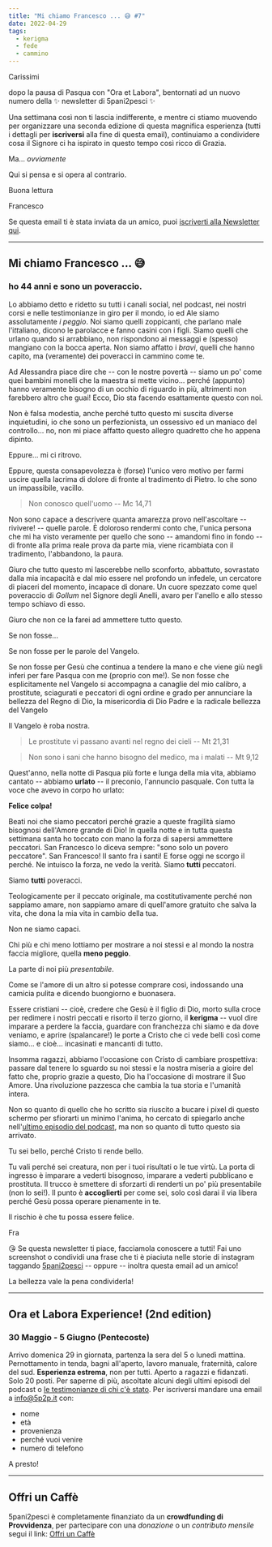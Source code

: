 ```yaml
---
title: "Mi chiamo Francesco ... 😅 #7"
date: 2022-04-29
tags: 
  - kerigma
  - fede
  - cammino
---
```

Carissimi

dopo la pausa di Pasqua con "Ora et Labora", bentornati ad un nuovo numero della ✨ newsletter di 5pani2pesci ✨ 

Una settimana così non ti lascia indifferente, e mentre ci stiamo muovendo per organizzare una seconda edizione di questa magnifica esperienza (tutti i dettagli per **iscriversi** alla fine di questa email), continuiamo a condividere cosa il Signore ci ha ispirato in questo tempo così ricco di Grazia.

Ma... *ovviamente*

Qui si pensa e si opera al contrario.

Buona lettura
 
Francesco

Se questa email ti è stata inviata da un amico, puoi [iscriverti  alla Newsletter qui](https://5p2p.it).

---

## Mi chiamo Francesco ... 😅
### ho 44 anni e sono un poveraccio.

Lo abbiamo detto e ridetto su tutti i canali social, nel podcast, nei nostri corsi e nelle testimonianze in giro per il mondo, io ed Ale siamo assolutamente *i peggio*. Noi siamo quelli zoppicanti, che parlano male l'i*tt*aliano, dicono le parolacce e fanno casini con i figli. Siamo quelli che urlano quando si arrabbiano, non rispondono ai messaggi e (spesso) mangiano con la bocca aperta. Non siamo affatto i *bravi*, quelli che hanno capito, ma (veramente) dei poveracci in cammino come te.

Ad Alessandra piace dire che -- con le nostre povertà -- siamo un po' come quei bambini monelli che la maestra si mette vicino... perché (appunto) hanno veramente bisogno di un occhio di riguardo in più, altrimenti non farebbero altro che guai! Ecco, Dio sta facendo esattamente questo con noi.

Non è falsa modestia, anche perché tutto questo mi suscita diverse inquietudini, io che sono un perfezionista, un ossessivo ed un maniaco del controllo... no, non mi piace affatto questo allegro quadretto che ho appena dipinto. 

Eppure... mi ci ritrovo.

Eppure, questa consapevolezza è (forse) l'unico vero motivo per farmi uscire quella lacrima di dolore di fronte al tradimento di Pietro. Io che sono un impassibile, vacillo.

> Non conosco quell'uomo -- Mc 14,71

Non sono capace a descrivere quanta amarezza provo nell'ascoltare -- rivivere! -- quelle parole. È doloroso rendermi conto che, l'unica persona che mi ha visto veramente per quello che sono -- amandomi fino in fondo -- di fronte alla prima reale prova da parte mia, viene ricambiata con il tradimento, l'abbandono, la paura.

Giuro che tutto questo mi lascerebbe nello sconforto, abbattuto, sovrastato dalla mia incapacità e dal mio essere nel profondo un infedele, un cercatore di piaceri del momento, incapace di donare. Un cuore spezzato  come quel poveraccio di *Gollum* nel Signore degli Anelli, avaro per l'anello e allo stesso tempo schiavo di esso.

Giuro che non ce la farei ad ammettere tutto questo.

Se non fosse...

Se non fosse per le parole del Vangelo. 

Se non fosse per Gesù che continua a tendere la mano e che viene giù negli inferi per fare Pasqua con me (proprio con me!). Se non fosse che esplicitamente nel Vangelo si accompagna a canaglie del mio calibro, a prostitute, sciagurati e peccatori di ogni ordine e grado per annunciare la bellezza del Regno di Dio, la misericordia di Dio Padre e la radicale bellezza del Vangelo

Il Vangelo è roba nostra.

> Le prostitute vi passano avanti nel regno dei cieli -- Mt 21,31

> Non sono i sani che hanno bisogno del medico, ma i malati -- Mt 9,12

Quest'anno, nella notte di Pasqua più forte e lunga della mia vita, abbiamo cantato -- abbiamo **urlato** -- il preconio, l'annuncio pasquale. Con tutta la voce che avevo in corpo ho urlato:

**Felice colpa!**

Beati noi che siamo peccatori perché grazie a queste fragilità siamo bisognosi dell'Amore grande di Dio! In quella notte e in tutta questa settimana santa ho toccato con mano la forza di sapersi ammettere peccatori. San Francesco lo diceva sempre: "sono solo un povero peccatore". San Francesco! Il santo fra i santi! E forse oggi ne scorgo il perché. Ne intuisco la forza, ne vedo la verità. Siamo **tutti** peccatori.

Siamo **tutti** poveracci.

Teologicamente per il peccato originale, ma costitutivamente perché non sappiamo amare, non sappiamo amare di quell'amore gratuito che salva la vita, che dona la mia vita in cambio della tua.

Non ne siamo capaci.

Chi più e chi meno lottiamo per mostrare a noi stessi e al mondo la nostra faccia migliore, quella **meno peggio**.

La parte di noi più *presentabile*.

Come se l'amore di un altro si potesse comprare così, indossando una camicia pulita e dicendo buongiorno e buonasera.

Essere cristiani -- cioè, credere che Gesù è il figlio di Dio, morto sulla croce per redimere i nostri peccati e risorto il terzo giorno, il **kerigma** -- vuol dire imparare a perdere la faccia, guardare con franchezza chi siamo e da dove veniamo, e aprire (spalancare!) le porte a Cristo che ci vede belli così come siamo... e cioè... incasinati e mancanti di tutto.

Insomma ragazzi, abbiamo l'occasione con Cristo di cambiare prospettiva: passare dal tenere lo sguardo su noi stessi e la nostra miseria a gioire del fatto che, proprio grazie a questo, Dio ha l'occasione di mostrare il Suo Amore. Una rivoluzione pazzesca che cambia la tua storia e l'umanità intera.   

Non so quanto di quello che ho scritto sia riuscito a bucare i pixel di questo schermo per sfiorarti un minimo l'anima, ho cercato di spiegarlo anche nell'[ultimo episodio del podcast](https://5p2p.buzzsprout.com/1674844/10491929-il-fallimento-e-la-radice-della-tua-santita-cioe-fare-veramente-pasqua-ora-et-labora-futuri), ma non so quanto di tutto questo sia arrivato.

Tu sei bello, perché Cristo ti rende bello. 

Tu vali perché sei creatura, non per i tuoi risultati o le tue virtù. La porta di ingresso è imparare a vederti bisognoso, imparare a vederti pubblicano e prostituta. Il trucco è smettere di sforzarti di renderti un po' più presentabile (non lo sei!). Il punto è **accoglierti** per come sei, solo così darai il via libera perché Gesù possa operare pienamente in te.

Il rischio è che tu possa essere felice.

Fra


😘 Se questa newsletter ti piace, facciamola conoscere a tutti! Fai uno screenshot o condividi una frase che ti è piaciuta nelle storie di instagram taggando [5pani2pesci](https://www.instagram.com/5pani2pesci/) -- oppure -- inoltra questa email ad  un amico! 

La bellezza vale la pena condividerla!

---

## Ora et Labora Experience! (2nd edition)
### 30 Maggio - 5 Giugno (Pentecoste)

Arrivo domenica 29 in giornata, partenza la sera del 5 o lunedì mattina. Pernottamento in tenda, bagni all'aperto, lavoro manuale, fraternità, calore del sud. **Esperienza estrema**, non per tutti. Aperto a ragazzi e fidanzati. Solo 20 posti. Per saperne di più, ascoltate alcuni degli ultimi episodi del podcast o [le testimonianze di chi c'è stato](https://5p2p.buzzsprout.com/1674844/10454056-non-vedere-l-ora-et-labora-gratefulexperiencccce). Per iscriversi mandare una email a <info@5p2p.it> con:

- nome
- età
- provenienza
- perché vuoi venire
- numero di telefono

A presto!

---

## Offri un Caffè

5pani2pesci è completamente finanziato da un **crowdfunding di Provvidenza**, per partecipare con una *donazione* o un *contributo mensile* segui il link: [Offri un Caffè](https://bit.ly/offri-un-caffe)
